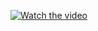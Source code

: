 [![Watch the video](https://i.imgur.com/WBTJ1Ta.jpeg)](https://drive.google.com/file/d/1A-Q-ORhwlqVQ7TLSjsUxAhmYlbgGHbhj/preview)
